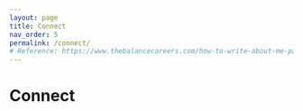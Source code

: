 ```yaml
---
layout: page
title: Connect
nav_order: 5
permalink: /connect/
# Reference: https://www.thebalancecareers.com/how-to-write-about-me-page-examples-4142367
---
```

# Connect
